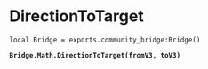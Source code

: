 # DirectionToTarget



<pre class="language-lua"><code class="lang-lua">local Bridge = exports.community_bridge:Bridge()

<strong>Bridge.Math.DirectionToTarget(fromV3, toV3)
</strong>

</code></pre>
